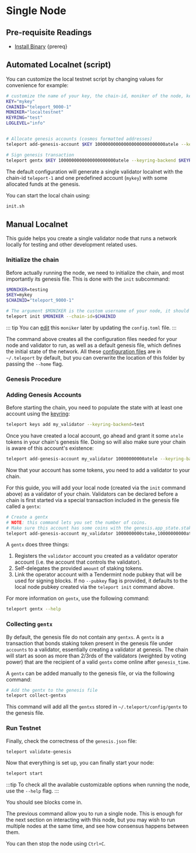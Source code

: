 <!--
order: 1
-->

# Single Node

## Pre-requisite Readings

- [Install Binary](./../../quickstart/installation)  {prereq}

## Automated Localnet (script)

You can customize the local testnet script by changing values for convenience for example:

```bash
# customize the name of your key, the chain-id, moniker of the node, keyring backend, and log level
KEY="mykey"
CHAINID="teleport_9000-1"
MONIKER="localtestnet"
KEYRING="test"
LOGLEVEL="info"


# Allocate genesis accounts (cosmos formatted addresses)
teleport add-genesis-account $KEY 100000000000000000000000000atele --keyring-backend $KEYRING

# Sign genesis transaction
teleport gentx $KEY 1000000000000000000000atele --keyring-backend $KEYRING --chain-id $CHAINID
```

The default configuration will generate a single validator localnet with the chain-id
`teleport-1` and one predefined account (`mykey`) with some allocated funds at the genesis.

You can start the local chain using:

```bash
init.sh
```

## Manual Localnet

This guide helps you create a single validator node that runs a network locally for testing and other development related uses.

### Initialize the chain

Before actually running the node, we need to initialize the chain, and most importantly its genesis file. This is done with the `init` subcommand:

```bash
$MONIKER=testing
$KEY=mykey
$CHAINID="teleport_9000-1"

# The argument $MONIKER is the custom username of your node, it should be human-readable.
teleport init $MONIKER --chain-id=$CHAINID
```

::: tip
You can [edit](./../../quickstart/binary.md#configuring-the-node) this `moniker` later by updating the `config.toml` file.
:::

The command above creates all the configuration files needed for your node and validator to run, as well as a default genesis file, which defines the initial state of the network. All these [configuration files](./../../quickstart/binary.md#configuring-the-node) are in `~/.teleport` by default, but you can overwrite the location of this folder by passing the `--home` flag.

### Genesis Procedure

### Adding Genesis Accounts

Before starting the chain, you need to populate the state with at least one account using the [keyring](./../keys-wallets/keyring.md#add-keys):

```bash
teleport keys add my_validator --keyring-backend=test
```

Once you have created a local account, go ahead and grant it some `atele` tokens in your chain's genesis file. Doing so will also make sure your chain is aware of this account's existence:

```bash
teleport add-genesis-account my_validator 10000000000atele --keyring-backend test
```

Now that your account has some tokens, you need to add a validator to your chain.

 For this guide, you will add your local node (created via the `init` command above) as a validator of your chain. Validators can be declared before a chain is first started via a special transaction included in the genesis file called a `gentx`:

```bash
# Create a gentx
# NOTE: this command lets you set the number of coins. 
# Make sure this account has some coins with the genesis.app_state.staking.params.bond_denom denom
teleport add-genesis-account my_validator 1000000000stake,10000000000atele
```

A `gentx` does three things:

1. Registers the `validator` account you created as a validator operator account (i.e. the account that controls the validator).
2. Self-delegates the provided `amount` of staking tokens.
3. Link the operator account with a Tendermint node pubkey that will be used for signing blocks. If no `--pubkey` flag is provided, it defaults to the local node pubkey created via the `teleport init` command above.

For more information on `gentx`, use the following command:

```bash
teleport gentx --help
```

### Collecting `gentx`

By default, the genesis file do not contain any `gentxs`. A `gentx` is a transaction that bonds
staking token present in the genesis file under `accounts` to a validator, essentially creating a
validator at genesis. The chain will start as soon as more than 2/3rds of the validators (weighted
by voting power) that are the recipient of a valid `gentx` come online after `genesis_time`.

A `gentx` can be added manually to the genesis file, or via the following command:

```bash
# Add the gentx to the genesis file
teleport collect-gentxs
```

This command will add all the `gentxs` stored in `~/.teleport/config/gentx` to the genesis file.

### Run Testnet

Finally, check the correctness of the `genesis.json` file:

```bash
teleport validate-genesis
```

Now that everything is set up, you can finally start your node:

```bash
teleport start
```

:::tip
To check all the available customizable options when running the node, use the `--help` flag.
:::

You should see blocks come in.

The previous command allow you to run a single node. This is enough for the next section on interacting with this node, but you may wish to run multiple nodes at the same time, and see how consensus happens between them.

You can then stop the node using `Ctrl+C`.
